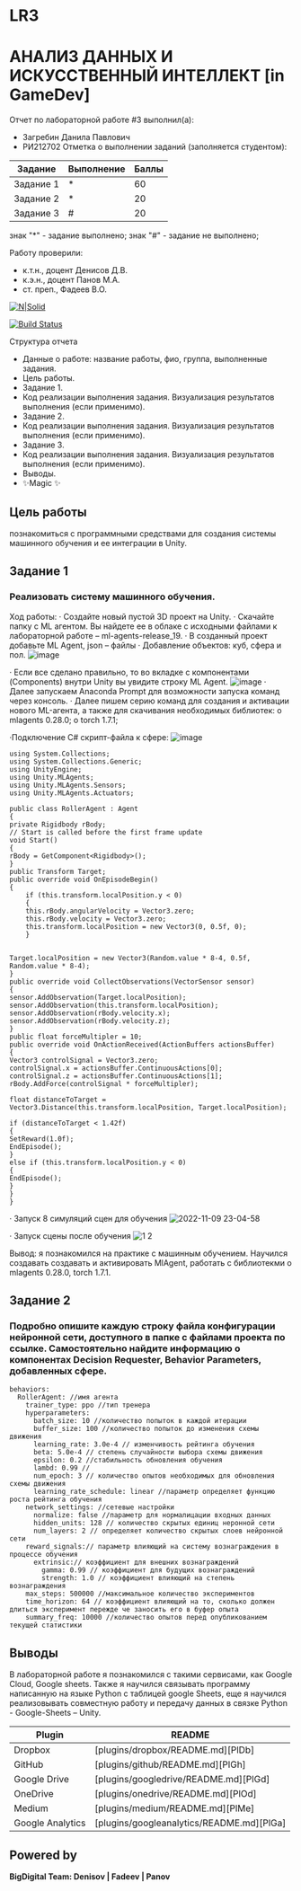 # LR3
# АНАЛИЗ ДАННЫХ И ИСКУССТВЕННЫЙ ИНТЕЛЛЕКТ [in GameDev]
Отчет по лабораторной работе #3 выполнил(а):
- Загребин Данила Павлович
- РИ212702
Отметка о выполнении заданий (заполняется студентом):

| Задание | Выполнение | Баллы |
| ------ | ------ | ------ |
| Задание 1 | * | 60 |
| Задание 2 | * | 20 |
| Задание 3 | # | 20 |

знак "*" - задание выполнено; знак "#" - задание не выполнено;

Работу проверили:
- к.т.н., доцент Денисов Д.В.
- к.э.н., доцент Панов М.А.
- ст. преп., Фадеев В.О.

[![N|Solid](https://cldup.com/dTxpPi9lDf.thumb.png)](https://nodesource.com/products/nsolid)

[![Build Status](https://travis-ci.org/joemccann/dillinger.svg?branch=master)](https://travis-ci.org/joemccann/dillinger)

Структура отчета

- Данные о работе: название работы, фио, группа, выполненные задания.
- Цель работы.
- Задание 1.
- Код реализации выполнения задания. Визуализация результатов выполнения (если применимо).
- Задание 2.
- Код реализации выполнения задания. Визуализация результатов выполнения (если применимо).
- Задание 3.
- Код реализации выполнения задания. Визуализация результатов выполнения (если применимо).
- Выводы.
- ✨Magic ✨

## Цель работы
познакомиться с программными средствами для создания системы машинного обучения и ее интеграции в Unity.

## Задание 1
### Реализовать систему машинного обучения.
Ход работы:
·	Создайте новый пустой 3D проект на Unity.
·	Скачайте папку с ML агентом. Вы найдете ее в облаке с исходными файлами к лабораторной работе – ml-agents-release_19.
·	В созданный проект добавьте ML Agent, json – файлы
· Добавление объектов: куб, сфера и пол.
![image](https://user-images.githubusercontent.com/114522298/200927349-445e87af-8eed-4228-acc4-24b757a2454e.png)

·	Если все сделано правильно, то во вкладке с компонентами (Components) внутри Unity вы увидите строку ML Agent.
![image](https://user-images.githubusercontent.com/114522298/200926935-7b96a049-2729-46d7-ac8e-ac987d041e42.png)
·	Далее запускаем Anaconda Prompt для возможности запуска команд через консоль.
·	Далее пишем серию команд для создания и активации нового ML-агента, а также для скачивания необходимых библиотек:
o	mlagents 0.28.0;
o	torch 1.7.1;

·Подключение C# скрипт-файла к сфере:
![image](https://user-images.githubusercontent.com/114522298/200927802-d7d4859c-929e-4b00-9d85-847c56110bca.png)

```
using System.Collections;
using System.Collections.Generic;
using UnityEngine;
using Unity.MLAgents;
using Unity.MLAgents.Sensors;
using Unity.MLAgents.Actuators;

public class RollerAgent : Agent
{
private Rigidbody rBody;
// Start is called before the first frame update
void Start()
{
rBody = GetComponent<Rigidbody>();
}
public Transform Target;
public override void OnEpisodeBegin()
{
    if (this.transform.localPosition.y < 0)
    {
    this.rBody.angularVelocity = Vector3.zero;
    this.rBody.velocity = Vector3.zero;
    this.transform.localPosition = new Vector3(0, 0.5f, 0);
    }


Target.localPosition = new Vector3(Random.value * 8-4, 0.5f, Random.value * 8-4);
}
public override void CollectObservations(VectorSensor sensor)
{
sensor.AddObservation(Target.localPosition);
sensor.AddObservation(this.transform.localPosition);
sensor.AddObservation(rBody.velocity.x);
sensor.AddObservation(rBody.velocity.z);
}
public float forceMultipler = 10;
public override void OnActionReceived(ActionBuffers actionsBuffer)
{
Vector3 controlSignal = Vector3.zero;
controlSignal.x = actionsBuffer.ContinuousActions[0];
controlSignal.z = actionsBuffer.ContinuousActions[1];
rBody.AddForce(controlSignal * forceMultipler);

float distanceToTarget = Vector3.Distance(this.transform.localPosition, Target.localPosition);

if (distanceToTarget < 1.42f)
{
SetReward(1.0f);
EndEpisode();
}
else if (this.transform.localPosition.y < 0)
{
EndEpisode();
}
}
}

```

· Запуск 8 симуляций сцен для обучения
![2022-11-09 23-04-58](https://user-images.githubusercontent.com/114522298/200928146-b7129e91-c7a6-4edd-af2f-820e045c5ac3.gif)

· Запуск сцены после обучения
![1 2](https://user-images.githubusercontent.com/114522298/200928294-d92edd07-8208-4aaa-9c18-f50d637a746c.gif)

Вывод: я познакомился на практике с машинным обучением. Научился создавать создавать и активировать MlAgent, работать с библиотекми o	mlagents 0.28.0, torch 1.7.1.
 

## Задание 2
### Подробно опишите каждую строку файла конфигурации нейронной сети, доступного в папке с файлами проекта по ссылке. Самостоятельно найдите информацию о компонентах Decision Requester, Behavior Parameters, добавленных сфере.

```
behaviors:
  RollerAgent: //имя агента
    trainer_type: ppo //тип тренера
    hyperparameters:
      batch_size: 10 //количество попыток в каждой итерации
      buffer_size: 100 //количество попыток до изменения схемы движения
      learning_rate: 3.0e-4 // изменчивость рейтинга обучения
      beta: 5.0e-4 // степень случайности выбора схемы движения
      epsilon: 0.2 //стабильность обновления обучения
      lambd: 0.99 //
      num_epoch: 3 // количество опытов необходимых для обновления схемы движения
      learning_rate_schedule: linear //параметр определяет функцию роста рейтинга обучения
    network_settings: //сетевые настройки
      normalize: false //параметр для нормалицации входных данных
      hidden_units: 128 // количество скрытых единиц неронной сети
      num_layers: 2 // определяет количество скрытых слоев нейронной сети
    reward_signals:// параметр влияющий на систему вознаграждения в процессе обучения
      extrinsic:// коэффициент для внешних вознаграждений
        gamma: 0.99 // коэффициент для будущих вознаграждений
        strength: 1.0 // коэффициент влияющий на степень вознаграждения
    max_steps: 500000 //максимальное количество экспериментов 
    time_horizon: 64 // коэффициент влияющий на то, сколько должен длиться эксперимент пережде че заносить его в буфер опыта
    summary_freq: 10000 //количество опытов перед опубликованием текущей статистики
```

## Выводы

В лабораторной работе я познакомился с такими сервисами, как Google Cloud, Google sheets. Также я научился связывать программу написанную на языке Python с таблицей google Sheets, еще я научился реализовывать совместную работу и передачу данных в связке Python - Google-Sheets – Unity.

| Plugin | README |
| ------ | ------ |
| Dropbox | [plugins/dropbox/README.md][PlDb] |
| GitHub | [plugins/github/README.md][PlGh] |
| Google Drive | [plugins/googledrive/README.md][PlGd] |
| OneDrive | [plugins/onedrive/README.md][PlOd] |
| Medium | [plugins/medium/README.md][PlMe] |
| Google Analytics | [plugins/googleanalytics/README.md][PlGa] |

## Powered by

**BigDigital Team: Denisov | Fadeev | Panov**
